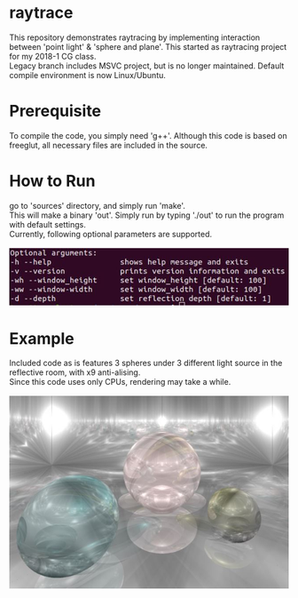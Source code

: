 # raytrace
This repository demonstrates raytracing by implementing interaction between 'point light' & 'sphere and plane'. This started as raytracing project for my 2018-1 CG class.<br/>
Legacy branch includes MSVC project, but is no longer maintained. Default compile environment is now Linux/Ubuntu.

# Prerequisite
To compile the code, you simply need 'g++'. Although this code is based on freeglut, all necessary files are included in the source.

# How to Run
go to 'sources' directory, and simply run 'make'.<br/>
This will make a binary 'out'. Simply run by typing './out' to run the program with default settings.<br/>
Currently, following optional parameters are supported.<br/><br/>
![argument_display](assets/argument_display.JPG)

# Example
Included code as is features 3 spheres under 3 different light source in the reflective room, with x9 anti-alising.<br/>
Since this code uses only CPUs, rendering may take a while.<br/><br/>
![raytrace_example](assets/raytrace_example.JPG)
